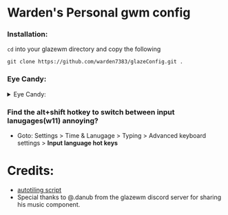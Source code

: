 # Warden's Personal gwm config

### Installation:
`cd` into your glazewm directory and copy the following
```
git clone https://github.com/warden7383/glazeConfig.git .

```

### Eye Candy:
<details>
<summary>Eye Candy:</summary>
  
![Preview1](https://github.com/warden7383/glazeConfig/assets/119640854/6acf85e7-4cad-4766-ba09-bc91402f2a09)
![Preview2](https://github.com/warden7383/glazeConfig/assets/119640854/d0b50b48-3b81-4701-ae1a-28a2ae0ad364)
</details>

### Find the alt+shift hotkey to switch between input lanugages(w11) annoying?
- Goto: Settings > Time & Lanugage > Typing > Advanced keyboard settings > **Input language hot keys**

# Credits:
- [autotiling script](https://github.com/cigh033/GlazeWM-autotiling-python)
- Special thanks to @.danub from the glazewm discord server for sharing his music component.
